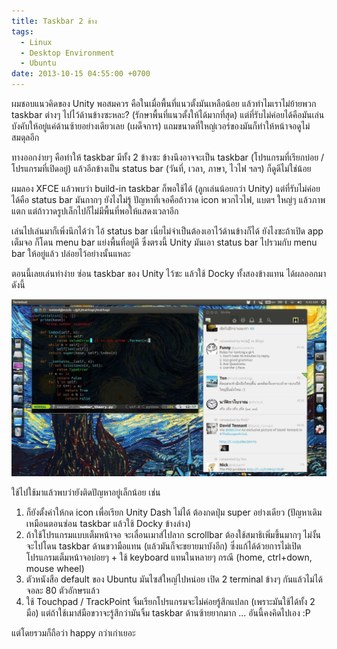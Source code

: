 ```yaml
---
title: Taskbar 2 ข้าง
tags:
  - Linux
  - Desktop Environment
  - Ubuntu
date: 2013-10-15 04:55:00 +0700
---
```


ผมชอบแนวคิดของ Unity พอสมควร คือในเมื่อพื้นที่แนวตั้งมันเหลือน้อย แล้วทำไมเราไม่ย้ายพวก taskbar ต่างๆ ไปไว้ด้านข้างซะหละ?  (รักษาพื้นที่แนวตั้งให้ได้มากที่สุด) แต่ที่รับไม่ค่อยได้คือมันเล่นบังคับให้อยู่แค่ด้านซ้ายอย่างเดียวเลย (เผด็จการ) แถมขนาดที่ใหญ่เวอร์ของมันก็ทำให้หน้าจอดูไม่สมดุลอีก

ทางออกง่ายๆ คือทำให้ taskbar มีทั้ง 2 ข้างซะ ข้างนึงอาจจะเป็น taskbar (โปรแกรมที่เรียกบ่อย / โปรแกรมที่เปิดอยู่) แล้วอีกข้างเป็น status bar (วันที่, เวลา, ภาษา, ไวไฟ ฯลฯ) ก็ดูดีไม่ใช่น้อย

ผมลอง XFCE แล้วพบว่า build-in taskbar ก็พอใช้ได้ (ลูกเล่นน้อยกว่า Unity) แต่ที่รับไม่ค่อยได้คือ status bar มันกากๆ ยังไงไม่รู้ ปัญหาที่เจอคือถ้าวาด icon พวกไวไฟ, แบตฯ ใหญ่ๆ แล้วภาพแตก แต่ถ้าวาดรูปเล็กไปก็ไม่มีพื้นที่พอให้แสดงเวลาอีก

เล่นไปเล่นมาก็เพิ่งนึกได้ว่า ไอ้ status bar เนี่ยไม่จำเป็นต้องเอาไว้ด้านข้างก็ได้ ยังไงซะถ้าเปิด app เต็มจอ ก็โดน menu bar แย่งพื้นที่อยู่ดี ซึ่งตรงนี้ Unity มันเอา status bar ไปรวมกับ menu bar ให้อยู่แล้ว ปล่อยไว้อย่างนั้นแหละ

ตอนนี้เลยเล่นท่าง่าย ซ่อน taskbar ของ Unity ไว้ซะ แล้วใช้ Docky ทั้งสองข้างแทน ได้ผลออกมาดังนี้

![](/images/Workspace1_093.png)

ใช้ไปใช้มาแล้วพบว่ายังติดปัญหาอยู่เล็กน้อย เช่น

1. ก็ยังตั้งค่าให้กด icon เพื่อเรียก Unity Dash ไม่ได้ ต้องกดปุ่ม super อย่างเดียว (ปัญหาเดิมเหมือนตอนซ่อน taskbar แล้วใช้ Docky ข้างล่าง)
2. ถ้าใช้โปรแกรมแบบเต็มหน้าจอ จะเลื่อนเมาส์ไปลาก scrollbar ต้องใช้สมาธิเพิ่มขึ้นมากๆ ไม่งั้นจะไปโดน taskbar ด้านขวามือแทน (แล้วมันก็จะขยายมาบังอีก) ซึ่งแก้ได้ด้วยการไม่เปิดโปรแกรมเต็มหน้าจอบ่อยๆ + ใช้ keyboard แทนในหลายๆ กรณี (home, ctrl+down, mouse wheel)
3. ตัวหนังสือ default ของ Ubuntu มันไซส์ใหญ่ไปหน่อย เปิด 2 terminal ข้างๆ กันแล้วไม่ได้จอละ 80 ตัวอักษรแล้ว
4. ใช้ Touchpad / TrackPoint จิ้มเรียกโปรแกรมจะไม่ค่อยรู้สึกแปลก (เพราะมันใช้ได้ทั้ง 2 มือ) แต่ถ้าใช้เมาส์มือขวาจะรู้สึกว่ามันจิ้ม taskbar ด้านซ้ายยากมาก ... อันนี้คงคิดไปเอง :P

แต่โดยรวมก็ถือว่า happy กว่าเก่าเยอะ
